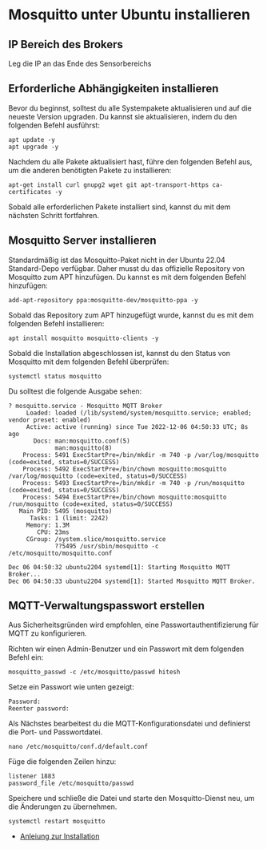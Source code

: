 # Mosquitto unter Ubuntu installieren

## IP Bereich des Brokers
Leg die IP an das Ende des Sensorbereichs

## Erforderliche Abhängigkeiten installieren

Bevor du beginnst, solltest du alle Systempakete aktualisieren und auf die neueste Version upgraden. Du kannst sie aktualisieren, indem du den folgenden Befehl ausführst:
```
apt update -y
apt upgrade -y
```
Nachdem du alle Pakete aktualisiert hast, führe den folgenden Befehl aus, um die anderen benötigten Pakete zu installieren:
```
apt-get install curl gnupg2 wget git apt-transport-https ca-certificates -y
```
Sobald alle erforderlichen Pakete installiert sind, kannst du mit dem nächsten Schritt fortfahren.

## Mosquitto Server installieren

Standardmäßig ist das Mosquitto-Paket nicht in der Ubuntu 22.04 Standard-Depo verfügbar. Daher musst du das offizielle Repository von Mosquitto zum APT hinzufügen. Du kannst es mit dem folgenden Befehl hinzufügen:
```
add-apt-repository ppa:mosquitto-dev/mosquitto-ppa -y
```
Sobald das Repository zum APT hinzugefügt wurde, kannst du es mit dem folgenden Befehl installieren:
```
apt install mosquitto mosquitto-clients -y
```
Sobald die Installation abgeschlossen ist, kannst du den Status von Mosquitto mit dem folgenden Befehl überprüfen:
```
systemctl status mosquitto
```
Du solltest die folgende Ausgabe sehen:
```
? mosquitto.service - Mosquitto MQTT Broker
     Loaded: loaded (/lib/systemd/system/mosquitto.service; enabled; vendor preset: enabled)
     Active: active (running) since Tue 2022-12-06 04:50:33 UTC; 8s ago
       Docs: man:mosquitto.conf(5)
             man:mosquitto(8)
    Process: 5491 ExecStartPre=/bin/mkdir -m 740 -p /var/log/mosquitto (code=exited, status=0/SUCCESS)
    Process: 5492 ExecStartPre=/bin/chown mosquitto:mosquitto /var/log/mosquitto (code=exited, status=0/SUCCESS)
    Process: 5493 ExecStartPre=/bin/mkdir -m 740 -p /run/mosquitto (code=exited, status=0/SUCCESS)
    Process: 5494 ExecStartPre=/bin/chown mosquitto:mosquitto /run/mosquitto (code=exited, status=0/SUCCESS)
   Main PID: 5495 (mosquitto)
      Tasks: 1 (limit: 2242)
     Memory: 1.3M
        CPU: 23ms
     CGroup: /system.slice/mosquitto.service
             ??5495 /usr/sbin/mosquitto -c /etc/mosquitto/mosquitto.conf

Dec 06 04:50:32 ubuntu2204 systemd[1]: Starting Mosquitto MQTT Broker...
Dec 06 04:50:33 ubuntu2204 systemd[1]: Started Mosquitto MQTT Broker.
```

## MQTT-Verwaltungspasswort erstellen

Aus Sicherheitsgründen wird empfohlen, eine Passwortauthentifizierung für MQTT zu konfigurieren.

Richten wir einen Admin-Benutzer und ein Passwort mit dem folgenden Befehl ein:
```
mosquitto_passwd -c /etc/mosquitto/passwd hitesh
```
Setze ein Passwort wie unten gezeigt:
```
Password: 
Reenter password: 
```
Als Nächstes bearbeitest du die MQTT-Konfigurationsdatei und definierst die Port- und Passwortdatei.
```
nano /etc/mosquitto/conf.d/default.conf
```
Füge die folgenden Zeilen hinzu:
```
listener 1883
password_file /etc/mosquitto/passwd
```
Speichere und schließe die Datei und starte den Mosquitto-Dienst neu, um die Änderungen zu übernehmen.
```
systemctl restart mosquitto
```






+ [Anleiung zur Installation](https://www.howtoforge.de/anleitung/so-installierst-du-mosquitto-mqtt-server-unter-ubuntu-22-04/)
